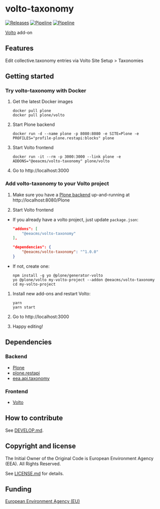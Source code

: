 # volto-taxonomy
[![Releases](https://img.shields.io/github/v/release/eea/volto-taxonomy)](https://github.com/eea/volto-taxonomy/releases)
[![Pipeline](https://ci.eionet.europa.eu/buildStatus/icon?job=volto-addons%2Fvolto-taxonomy%2Fmaster&subject=master)](https://ci.eionet.europa.eu/view/Github/job/volto-addons/job/volto-taxonomy/job/master/display/redirect)
[![Pipeline](https://ci.eionet.europa.eu/buildStatus/icon?job=volto-addons%2Fvolto-taxonomy%2Fdevelop&subject=develop)](https://ci.eionet.europa.eu/view/Github/job/volto-addons/job/volto-taxonomy/job/develop/display/redirect)

[Volto](https://github.com/plone/volto) add-on

## Features

Edit collective.taxonomy entries via Volto Site Setup > Taxonomies

## Getting started

### Try volto-taxonomy with Docker

1. Get the latest Docker images

   ```
   docker pull plone
   docker pull plone/volto
   ```

1. Start Plone backend
   ```
   docker run -d --name plone -p 8080:8080 -e SITE=Plone -e PROFILES="profile-plone.restapi:blocks" plone
   ```

1. Start Volto frontend

   ```
   docker run -it --rm -p 3000:3000 --link plone -e ADDONS="@eeacms/volto-taxonomy" plone/volto
   ```

1. Go to http://localhost:3000

### Add volto-taxonomy to your Volto project

1. Make sure you have a [Plone backend](https://plone.org/download) up-and-running at http://localhost:8080/Plone

1. Start Volto frontend

* If you already have a volto project, just update `package.json`:

   ```JSON
   "addons": [
       "@eeacms/volto-taxonomy"
   ],

   "dependencies": {
       "@eeacms/volto-taxonomy": "^1.0.0"
   }
   ```

* If not, create one:

   ```
   npm install -g yo @plone/generator-volto
   yo @plone/volto my-volto-project --addon @eeacms/volto-taxonomy
   cd my-volto-project
   ```

1. Install new add-ons and restart Volto:

   ```
   yarn
   yarn start
   ```

1. Go to http://localhost:3000

1. Happy editing!


## Dependencies

### Backend

- [Plone](https://plone.org/download)
- [plone.restapi](https://pypi.org/project/plone.restapi/)
- [eea.api.taxonomy](https://pypi.org/project/eea.api.taxonomy)

### Frontend

- [Volto](https://github.com/plone/volto)


## How to contribute

See [DEVELOP.md](https://github.com/eea/volto-taxonomy/blob/master/DEVELOP.md).

## Copyright and license

The Initial Owner of the Original Code is European Environment Agency (EEA).
All Rights Reserved.

See [LICENSE.md](https://github.com/eea/volto-taxonomy/blob/master/LICENSE.md) for details.

## Funding

[European Environment Agency (EU)](http://eea.europa.eu)
